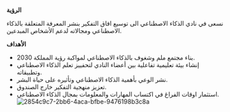 **الرؤية**

نسعى في نادي الذكاء الاصطناعي الى توسيع افاق التفكير بنشر المعرفة المتعلقة بالذكاء الاصطناعي ومجالاته لدعم الأشخاص المبدعين.

**الأهداف**
- بناء مجتمع ملم وشغوف بالذكاء الاصطناعي لمواكبة رؤية المملكة 2030.
- إنشاء بيئة تعليمية تفاعلية بين أعضاء النادي لتحفييز تعلم الذكاء الاصطناعي وتطبيقاته.
- نشر الوعي بأهمية الذكاء الاصطناعي وتأثيره على حياة البشر.
- تعزيز منهجية التفكير خارج الصندوق.
- استثمار اوقات الفراغ في اكتساب المهارات والمعلومات بمجال الذكاء الاصطناعي.
![2854c9c7-2bb6-4aca-bfbe-9476198b3c8a](https://github.com/AiClub-UJ/AiClub-UJ/assets/146866270/fc5cf8bc-41ba-414b-8941-95a64947e138)
